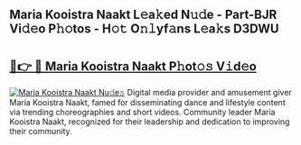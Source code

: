 ## Maria Kooistra Naakt L𝚎a𝚔ed N𝚞𝚍e - Part-BJR Vi𝚍𝚎o P𝚑𝚘tos - H𝚘𝚝 O𝚗𝚕yf𝚊ns L𝚎a𝚔s D3DWU

# <h2><a href="http://kfalg2c.oniu.top/?m=Maria+Kooistra+Naakt">🔗👉 🔴 Maria Kooistra Naakt P𝚑ot𝚘𝚜 V𝚒d𝚎o</a></h2>

[![Maria Kooistra Naakt Nu𝚍e𝚜](https://i.imgur.com/0qMVB7G.gif)](http://kfalg2c.oniu.top/?m=Maria+Kooistra+Naakt)
Digital media provider and amusement giver Maria Kooistra Naakt, famed for disseminating dance and lifestyle content via trending choreographies and short videos. Community leader Maria Kooistra Naakt, recognized for their leadership and dedication to improving their community.  
